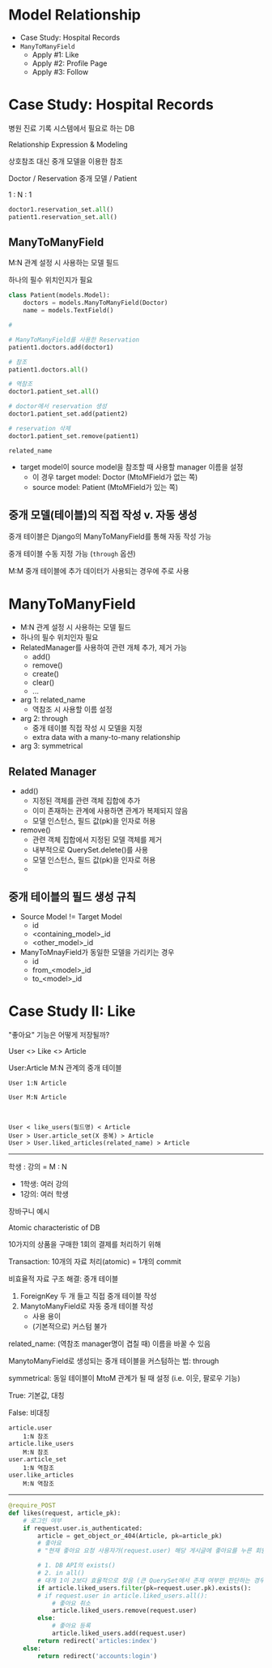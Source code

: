 # Model Relationship

* Case Study: Hospital Records
* `ManyToManyField`
  * Apply #1: Like
  * Apply #2: Profile Page
  * Apply #3: Follow





# Case Study: Hospital Records

병원 진료 기록 시스템에서 필요로 하는 DB

Relationship Expression & Modeling



상호참조 대신 중개 모델을 이용한 참조



Doctor / Reservation 중개 모델 / Patient

1 : N : 1

```python
doctor1.reservation_set.all()
patient1.reservation_set.all()


```



## ManyToManyField

M:N 관계 설정 시 사용하는 모델 필드

하나의 필수 위치인지가 필요

```python
class Patient(models.Model):
    doctors = models.ManyToManyField(Doctor)
    name = models.TextField()

# 

# ManyToManyField를 사용한 Reservation
patient1.doctors.add(doctor1)

# 참조
patient1.doctors.all()

# 역참조
doctor1.patient_set.all()

# doctor에서 reservation 생성
doctor1.patient_set.add(patient2)

# reservation 삭제
doctor1.patient_set.remove(patient1)

```

`related_name`

* target model이 source model을 참조할 때 사용할 manager 이름을 설정
  * 이 경우 target model: Doctor (MtoMField가 없는 쪽)
  * source model: Patient (MtoMField가 있는 쪽)



## 중개 모델(테이블)의 직접 작성 v. 자동 생성

중개 테이블은 Django의 ManyToManyField를 통해 자동 작성 가능

중개 테이블 수동 지정 가능 (`through` 옵션)

M:M 중개 테이블에 추가 데이터가 사용되는 경우에 주로 사용





# ManyToManyField

* M:N 관계 설정 시 사용하는 모델 필드
* 하나의 필수 위치인자 필요
* RelatedManager를 사용하여 관련 개체 추가, 제거 가능
  * add()
  * remove()
  * create()
  * clear()
  * ...
* arg 1: related_name
  * 역참조 시 사용할 이름 설정
* arg 2: through
  * 중개 테이블 직접 작성 시 모델을 지정
  * extra data with a many-to-many relationship
* arg 3: symmetrical



## Related Manager

* add()
  * 지정된 객체를 관련 객체 집합에 추가
  * 이미 존재하는 관계에 사용하면 관계가 복제되지 않음
  * 모델 인스턴스, 필드 값(pk)을 인자로 허용
* remove()
  * 관련 객체 집합에서 지정된 모델 객체를 제거
  * 내부적으로 QuerySet.delete()를 사용
  * 모델 인스턴스, 필드 값(pk)을 인자로 허용
  * 



## 중개 테이블의 필드 생성 규칙

* Source Model != Target Model
  * id
  * <containing_model>_id
  * <other_model>_id
* ManyToMnayField가 동일한 모델을 가리키는 경우
  * id
  * from\_\<model>_id
  * to\_\<model>_id





# Case Study II: Like

"좋아요" 기능은 어떻게 저장될까?

User <> Like <> Article

User:Article M:N 관계의 중개 테이블

```
User 1:N Article

User M:N Article



User < like_users(필드명) < Article
User > User.article_set(X 중복) > Article
User > User.liked_articles(related_name) > Article

```



-----

학생 : 강의 = M : N

* 1학생: 여러 강의
* 1강의: 여러 학생



장바구니 예시

Atomic characteristic of DB

10가지의 상품을 구매한 1회의 결제를 처리하기 위해

Transaction: 10개의 자료 처리(atomic) = 1개의 commit



비효율적 자료 구조 해결: 중개 테이블



1. ForeignKey 두 개 들고 직접 중개 테이블 작성
2. ManytoManyField로 자동 중개 테이블 작성
   * 사용 용이
   * (기본적으로) 커스텀 불가



related_name: (역참조 manager명이 겹칠 때) 이름을 바꿀 수 있음



ManytoManyField로 생성되는 중개 테이블을 커스텀하는 법: through

symmetrical: 동일 테이블이 MtoM 관계가 될 때 설정 (i.e. 이웃, 팔로우 기능)

True: 기본값, 대칭

False: 비대칭





```
article.user
	1:N 참조
article.like_users
	M:N 참조
user.article_set
	1:N 역참조
user.like_articles
	M:N 역참조
```



----



```python
@require_POST
def likes(request, article_pk):
    # 로그인 여부
    if request.user.is_authenticated:
        article = get_object_or_404(Article, pk=article_pk)
        # 좋아요
        # "현재 좋아요 요청 사용자가(request.user) 해당 게시글에 좋아요를 누른 회원 목록에 있다면-"

        # 1. DB API의 exists()
        # 2. in all()
        # 대개 1이 2보다 효율적으로 찾음 (큰 QuerySet에서 존재 여부만 판단하는 경우)
        if article.liked_users.filter(pk=request.user.pk).exists():
        # if request.user in article.liked_users.all():
            # 좋아요 취소
            article.liked_users.remove(request.user)
        else:
            # 좋아요 등록
            article.liked_users.add(request.user)
        return redirect('articles:index')
    else:
        return redirect('accounts:login')
```

